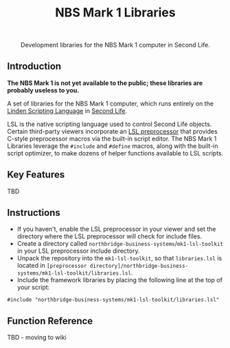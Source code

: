 <h1 align="center"> NBS Mark 1 Libraries </h1> <br>

<p align="center">
  Development libraries for the NBS Mark 1 computer in Second Life.
</p>

## Introduction

**The NBS Mark 1 is not yet available to the public; these libraries are probably useless to you.**

A set of libraries for the NBS Mark 1 computer, which runs entirely on the [Linden Scripting Language](https://wiki.secondlife.com/wiki/LSL_Portal) in [Second Life](https://secondlife.com/).

LSL is the native scripting language used to control Second Life objects. Certain third-party viewers incorporate an [LSL preprocessor](https://wiki.firestormviewer.org/fs_preprocessor) that provides C-style preprocessor macros via the built-in script editor. The NBS Mark 1 Libraries leverage the `#include` and `#define` macros, along with the built-in script optimizer, to make dozens of helper functions available to LSL scripts.

## Key Features

TBD

## Instructions

- If you haven't, enable the LSL preprocessor in your viewer and set the directory where the LSL preprocessor will check for include files.
- Create a directory called `northbridge-business-systems`/`mk1-lsl-toolkit` in your LSL preprocessor include directory.
- Unpack the repository into the `mk1-lsl-toolkit`, so that `libraries.lsl` is located in `[preprocessor directory]/northbridge-business-systems/mk1-lsl-toolkit/libraries.lsl`.
- Include the framework libraries by placing the following line at the top of your script:

```
#include "northbridge-business-systems/mk1-lsl-toolkit/libraries.lsl"
```

## Function Reference

TBD - moving to wiki
